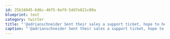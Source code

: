 ```yaml
---
id: 25b18045-6d6c-46f5-9af9-5dd7e821c09a
blueprint: text
category: twitter
title: "'@adrianschneider Sent their sales a support ticket, hope to hear back some good news."
caption: "'@adrianschneider Sent their sales a support ticket, hope to hear back some good news."
---
```

